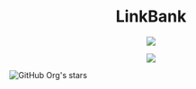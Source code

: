 <h1 align="center"> LinkBank </h1>

<p align="center">
<img src="https://user-images.githubusercontent.com/86518315/195473930-19fea258-8bc7-45fc-923d-e17888605703.png"/>
</p>



<p align="center">
<img src="http://img.shields.io/static/v1?label=STATUS&message=EM%20DESENVOLVIMENTO&color=GREEN&style=for-the-badge"/>
</p>

![GitHub Org's stars](https://img.shields.io/github/stars/jeffitando?style=social)
